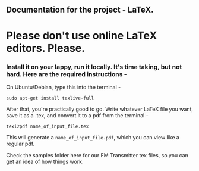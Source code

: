 ## Documentation for the project - LaTeX. 


# Please don't use online LaTeX editors. Please. 

### Install it on your lappy, run it locally. It's time taking, but not hard. Here are the required instructions - 

On Ubuntu/Debian, type this into the terminal -

`sudo apt-get install texlive-full`

After that, you're practically good to go. Write whatever LaTeX file you want, save it as a .tex, and convert it to a pdf from the terminal - 

`texi2pdf name_of_input_file.tex`

This will generate a `name_of_input_file.pdf`, which you can view like a regular pdf.

Check the samples folder here for our FM Transmitter tex files, so you can get an idea of how things work.  
